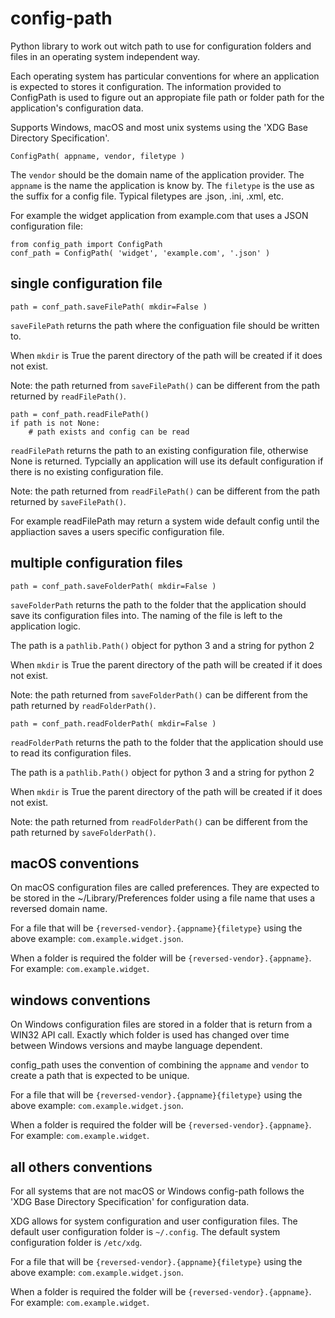 # config-path
Python library to work out witch path to use for configuration folders
and files in an operating system independent way.

Each operating system has particular conventions for where an application is expected
to stores it configuration. The information provided to ConfigPath is used
to figure out an appropiate file path or folder path for the application's
configuration data.

Supports Windows, macOS and most unix systems using the 'XDG Base Directory Specification'.

~~~~
ConfigPath( appname, vendor, filetype )
~~~~

The `vendor` should be the domain name of the application provider.
The `appname` is the name the application is know by.
The `filetype` is the use as the suffix for a config file.
Typical filetypes are .json, .ini, .xml, etc.

For example the widget application from example.com that uses a JSON
configuration file:

~~~~
from config_path import ConfigPath
conf_path = ConfigPath( 'widget', 'example.com', '.json' )
~~~~

## single configuration file

~~~~
path = conf_path.saveFilePath( mkdir=False )
~~~~

`saveFilePath` returns the path where the configuation file should be written to.

When `mkdir` is True the parent directory of the path will be created if it does not exist.

Note: the path returned from `saveFilePath()` can be different from the
path returned by `readFilePath()`.

~~~~
path = conf_path.readFilePath()
if path is not None:
    # path exists and config can be read
~~~~

`readFilePath` returns the path to an existing configuration file, otherwise None
is returned. Typcially an application will use its default configuration if there
is no existing configuration file.

Note: the path returned from `readFilePath()` can be different from the
path returned by `saveFilePath()`.

For example readFilePath may return a system wide default config until the appliaction
saves a users specific configuration file.

## multiple configuration files

~~~~
path = conf_path.saveFolderPath( mkdir=False )
~~~~

`saveFolderPath` returns the path to the folder that the application should
save its configuration files into. The naming of the file is left to the application logic.

The path is a `pathlib.Path()` object for python 3 and a string for python 2

When `mkdir` is True the parent directory of the path will be created
if it does not exist.

Note: the path returned from `saveFolderPath()` can be different from the
path returned by `readFolderPath()`.

~~~~
path = conf_path.readFolderPath( mkdir=False )
~~~~

`readFolderPath` returns the path to the folder that the application should use
to read its configuration files.

The path is a `pathlib.Path()` object for python 3 and a string for python 2

When `mkdir` is True the parent directory of the path will be created
if it does not exist.

Note: the path returned from `readFolderPath()` can be different from the
path returned by `saveFolderPath()`.

## macOS conventions

On macOS configuration files are called preferences. They are expected to be stored in the
~/Library/Preferences folder using a file name that uses a reversed domain name.

For a file that will be `{reversed-vendor}.{appname}{filetype}` using the above example:
`com.example.widget.json`.

When a folder is required the folder will be  `{reversed-vendor}.{appname}`.
For example: `com.example.widget`.

## windows conventions

On Windows configuration files are stored in a folder that is return from a WIN32 API call.
Exactly which folder is used has changed over time between Windows versions and maybe
language dependent.

config_path uses the convention of combining the `appname` and `vendor` to create a
path that is expected to be unique.

For a file that will be `{reversed-vendor}.{appname}{filetype}` using the above example:
`com.example.widget.json`.

When a folder is required the folder will be  `{reversed-vendor}.{appname}`.
For example: `com.example.widget`.

## all others conventions

For all systems that are not macOS or Windows config-path follows
the 'XDG Base Directory Specification' for configuration data.

XDG allows for system configuration and user configuration files.
The default user configuration folder is `~/.config`.
The default system configuration folder is `/etc/xdg`.

For a file that will be `{reversed-vendor}.{appname}{filetype}` using the above example:
`com.example.widget.json`.

When a folder is required the folder will be  `{reversed-vendor}.{appname}`.
For example: `com.example.widget`.
